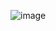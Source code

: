![image](https://github.com/nguyenngocdung18/RootMe/assets/134156226/481d66a5-1e5a-40d8-a5a1-7d6e135d7297)
